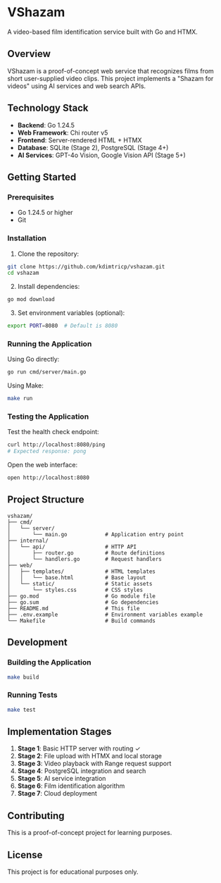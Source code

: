 # VShazam

A video-based film identification service built with Go and HTMX.

## Overview

VShazam is a proof-of-concept web service that recognizes films from short user-supplied video clips. This project implements a "Shazam for videos" using AI services and web search APIs.

## Technology Stack

- **Backend**: Go 1.24.5
- **Web Framework**: Chi router v5
- **Frontend**: Server-rendered HTML + HTMX
- **Database**: SQLite (Stage 2), PostgreSQL (Stage 4+)
- **AI Services**: GPT-4o Vision, Google Vision API (Stage 5+)

## Getting Started

### Prerequisites

- Go 1.24.5 or higher
- Git

### Installation

1. Clone the repository:
```bash
git clone https://github.com/kdimtricp/vshazam.git
cd vshazam
```

2. Install dependencies:
```bash
go mod download
```

3. Set environment variables (optional):
```bash
export PORT=8080  # Default is 8080
```

### Running the Application

Using Go directly:
```bash
go run cmd/server/main.go
```

Using Make:
```bash
make run
```

### Testing the Application

Test the health check endpoint:
```bash
curl http://localhost:8080/ping
# Expected response: pong
```

Open the web interface:
```bash
open http://localhost:8080
```

## Project Structure

```
vshazam/
├── cmd/
│   └── server/
│       └── main.go            # Application entry point
├── internal/
│   └── api/                   # HTTP API
│       ├── router.go          # Route definitions
│       └── handlers.go        # Request handlers
├── web/
│   ├── templates/             # HTML templates
│   │   └── base.html          # Base layout
│   └── static/                # Static assets
│       └── styles.css         # CSS styles
├── go.mod                     # Go module file
├── go.sum                     # Go dependencies
├── README.md                  # This file
├── .env.example               # Environment variables example
└── Makefile                   # Build commands
```

## Development

### Building the Application

```bash
make build
```

### Running Tests

```bash
make test
```

## Implementation Stages

1. **Stage 1**: Basic HTTP server with routing ✓
2. **Stage 2**: File upload with HTMX and local storage
3. **Stage 3**: Video playback with Range request support
4. **Stage 4**: PostgreSQL integration and search
5. **Stage 5**: AI service integration
6. **Stage 6**: Film identification algorithm
7. **Stage 7**: Cloud deployment

## Contributing

This is a proof-of-concept project for learning purposes.

## License

This project is for educational purposes only.